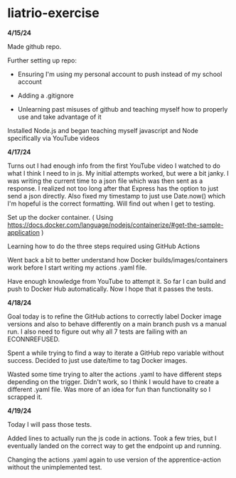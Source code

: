 ﻿# liatrio-exercise

**4/15/24**

Made github repo.

Further setting up repo:

- Ensuring I'm using my personal account to push instead of my school account

- Adding a .gitignore

- Unlearning past misuses of github and teaching myself how to properly use and take advantage of it


Installed Node.js and began teaching myself javascript and Node specifically via YouTube videos


**4/17/24**

Turns out I had enough info from the first YouTube video I watched to do what I think I need to in js. My initial attempts worked, but were a bit janky. I was writing the current time to a json file which was then sent as a response. I realized not too long after that Express has the option to just send a json directly. Also fixed my timestamp to just use Date.now() which I'm hopeful is the correct formatting. Will find out when I get to testing.

Set up the docker container. ( Using https://docs.docker.com/language/nodejs/containerize/#get-the-sample-application )

Learning how to do the three steps required using GitHub Actions

Went back a bit to better understand how Docker builds/images/containers work before I start writing my actions .yaml file.

Have enough knowledge from YouTube to attempt it. So far I can build and push to Docker Hub automatically. Now I hope that it passes the tests.


**4/18/24**

Goal today is to refine the GitHub actions to correctly label Docker image versions and also to behave differently on a main branch push vs a manual run. I also need to figure out why all 7 tests are failing with an ECONNREFUSED.

Spent a while trying to find a way to iterate a GitHub repo variable without success. Decided to just use date/time to tag Docker images.

Wasted some time trying to alter the actions .yaml to have different steps depending on the trigger. Didn't work, so I think I would have to create a different .yaml file. Was more of an idea for fun than functionality so I scrapped it.


**4/19/24**

Today I will pass those tests.

Added lines to actually run the js code in actions.
Took a few tries, but I eventually landed on the correct way to get the endpoint up and running.

Changing the actions .yaml again to use version of the apprentice-action without the unimplemented test.